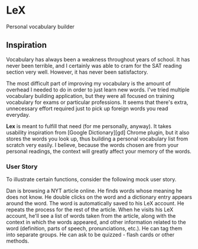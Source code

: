 # LeX #

Personal vocabulary builder

## Inspiration ##

Vocabulary has always been a weakness throughout years of school.  It has
never been terrible, and I certainly was able to cram for the SAT reading
section very well.  However, it has never been satisfactory.

The most difficult part of improving my vocabulary is the amount of overhead I
needed to do in order to just learn new words.  I've tried multiple vocabulary
building application, but they were all focused on training vocabulary for
exams or particular professions. It seems that there's extra, unnecessary
effort required just to pick up foreign words you read everyday.

**Lex** is meant to fulfill that need (for me personally, anyway).  It takes
usability inspiration from [Google Dictionary][gd] Chrome plugin, but it also
stores the words you look up, thus building a personal vocabulary list from
scratch very easily.  I believe, because the words chosen are from your
personal readings, the context will greatly affect your memory of the words.

### User Story ###

To illustrate certain functions, consider the following mock user story.

Dan is browsing a NYT article online.  He finds words whose meaning he does
not know.  He double clicks on the word and a dictionary entry appears around
the word.  The word is automatically saved to his LeX account.  He repeats the
process for the rest of the article.  When he visits his LeX account, he'll
see a list of words taken from the article, along with the context in which
the words appeared, and other information related to the word (definition,
parts of speech, pronunciations, etc.).  He can tag them into separate groups.
He can ask to be quizzed - flash cards or other methods.


